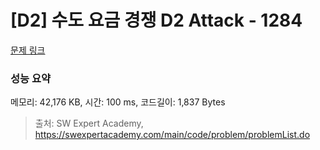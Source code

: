# [D2] 수도 요금 경쟁 D2 Attack - 1284 

[문제 링크](https://swexpertacademy.com/main/code/problem/problemDetail.do?contestProbId=AV189xUaI8UCFAZN) 

### 성능 요약

메모리: 42,176 KB, 시간: 100 ms, 코드길이: 1,837 Bytes



> 출처: SW Expert Academy, https://swexpertacademy.com/main/code/problem/problemList.do